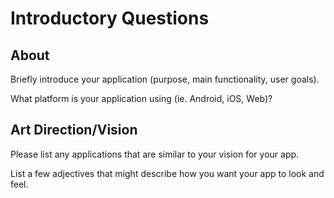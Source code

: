 # Introductory Questions

## About
Briefly introduce your application (purpose, main functionality, user goals).

What platform is your application using (ie. Android, iOS, Web)?

 ## Art Direction/Vision
Please list any applications that are similar to your vision for your app.

List a few adjectives that might describe how you want your app to look and feel.
